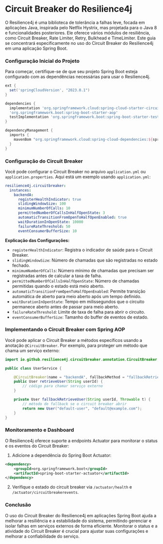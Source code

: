 # Circuit Breaker do Resilience4j

O Resilience4j é uma biblioteca de tolerância a falhas leve, focada em aplicações Java, inspirada pelo Netflix Hystrix, mas projetada para o Java 8 e funcionalidades posteriores. Ele oferece vários módulos de resiliência, como Circuit Breaker, Rate Limiter, Retry, Bulkhead e TimeLimiter. Este guia se concentrará especificamente no uso do Circuit Breaker do Resilience4j em uma aplicação Spring Boot.

### Configuração Inicial do Projeto

Para começar, certifique-se de que seu projeto Spring Boot esteja configurado com as dependências necessárias para usar o Resilience4j.

```gradle
ext {
  set('springCloudVersion', "2023.0.1")
}

dependencies {
  implementation 'org.springframework.cloud:spring-cloud-starter-circuitbreaker-resilience4j'
  'org.springframework.boot:spring-boot-starter-aop'
  testImplementation 'org.springframework.boot:spring-boot-starter-test'
}

dependencyManagement {
  imports {
    mavenBom "org.springframework.cloud:spring-cloud-dependencies:${springCloudVersion}"
  }
}
```

### Configuração do Circuit Breaker

Você pode configurar o Circuit Breaker no arquivo `application.yml` ou `application.properties`. Aqui está um exemplo usando `application.yml`:

```yaml
resilience4j.circuitbreaker:
  instances:
    backendA:
      registerHealthIndicator: true
      slidingWindowSize: 100
      minimumNumberOfCalls: 10
      permittedNumberOfCallsInHalfOpenState: 3
      automaticTransitionFromOpenToHalfOpenEnabled: true
      waitDurationInOpenState: 10000
      failureRateThreshold: 50
      eventConsumerBufferSize: 10
```

**Explicação das Configurações:**
- `registerHealthIndicator`: Registra o indicador de saúde para o Circuit Breaker.
- `slidingWindowSize`: Número de chamadas que são registradas no estado fechado.
- `minimumNumberOfCalls`: Número mínimo de chamadas que precisam ser registradas antes de calcular a taxa de falha.
- `permittedNumberOfCallsInHalfOpenState`: Número de chamadas permitidas quando o estado está meio aberto.
- `automaticTransitionFromOpenToHalfOpenEnabled`: Permite transição automática de aberto para meio aberto após um tempo definido.
- `waitDurationInOpenState`: Tempo em milissegundos que o circuito permanece aberto antes de passar para meio aberto.
- `failureRateThreshold`: Limite de taxa de falha para abrir o circuito.
- `eventConsumerBufferSize`: Tamanho do buffer de eventos de estado.

### Implementando o Circuit Breaker com Spring AOP

Você pode aplicar o Circuit Breaker a métodos específicos usando a anotação `@CircuitBreaker`. Por exemplo, para proteger um método que chama um serviço externo:

```java
import io.github.resilience4j.circuitbreaker.annotation.CircuitBreaker;

public class UserService {

    @CircuitBreaker(name = "backendA", fallbackMethod = "fallbackRetrieveUser")
    public User retrieveUser(String userId) {
        // código para chamar serviço externo
    }

    private User fallbackRetrieveUser(String userId, Throwable t) {
        // método de fallback se o circuit breaker abrir
        return new User("default-user", "default@example.com");
    }
}
```

### Monitoramento e Dashboard

O Resilience4j oferece suporte a endpoints Actuator para monitorar o status e os eventos do Circuit Breaker:

1. Adicione a dependência do Spring Boot Actuator:

```xml
<dependency>
    <groupId>org.springframework.boot</groupId>
    <artifactId>spring-boot-starter-actuator</artifactId>
</dependency>
```

2. Verifique o estado do circuit breaker via `/actuator/health` e `/actuator/circuitbreakerevents`.


### Conclusão

O uso do Circuit Breaker do Resilience4j em aplicações Spring Boot ajuda a melhorar a resiliência e a estabilidade do sistema, permitindo gerenciar e isolar falhas em serviços externos de forma eficiente. Monitorar o status e a atividade do Circuit Breaker é crucial para ajustar suas configurações e melhorar a confiabilidade do serviço.